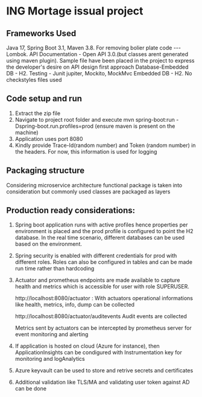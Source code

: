 
# ING Mortage issual project

## Frameworks Used

Java 17, Spring Boot 3.1, Maven 3.8.
For removing bolier plate code --- Lombok.
API Documentation - Open API 3.0.(but classes arent generated using maven plugin). Sample file have been placed in the project to express the developer's
desire on API design first approach
Database-Embedded DB - H2.
Testing - Junit jupiter, Mockito, MockMvc Embedded DB - H2.
No checkstyles files used

## Code setup and run
1. Extract the zip file
2. Navigate to project root folder and execute mvn spring-boot:run -Dspring-boot.run.profiles=prod (ensure maven is present on the machine)
3. Application uses port 8080
4. Kindly provide Trace-Id(random number) and Token (random number) in the headers. For now, this information is used for logging
## Packaging structure

Considering microservice architecture functional package is taken into consideration but commonly used classes are packaged as layers

## Production ready considerations:

1. Spring boot application runs with active profiles hence properties per environment is placed and the prod profile is configured to point the H2 database. In the real time scenario, different databases can be used based on the environment.
2. Spring security is enabled with different credentials for prod with different roles. Roles can also be configured in tables and can be made run time rather than hardcoding
3. Actuator and prometheus endpoints are made available to capture health and metrics which is accessible for user with role SUPERUSER.

   http://localhost:8080/actuator :
   With actuators operational informations like health, metrics, info, dump can be collected

   http://localhost:8080/actuator/auditevents
   Audit events are collected

   Metrics sent by actuators can be intercepted by prometheus server for event monitoring and alerting
4. If application is hosted on cloud (Azure for instance), then ApplicationInsights can be condigured with Instrumentation key for monitoring and logAnalytics
5. Azure keyvault can be used to store and retrive secrets and certificates
6. Additional validation like TLS/MA  and validating user token against AD can be done 
